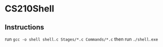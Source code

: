 # CS210Shell

## Instructions
run `gcc -o shell shell.c Stages/*.c Commands/*.c` then run `./shell.exe`
